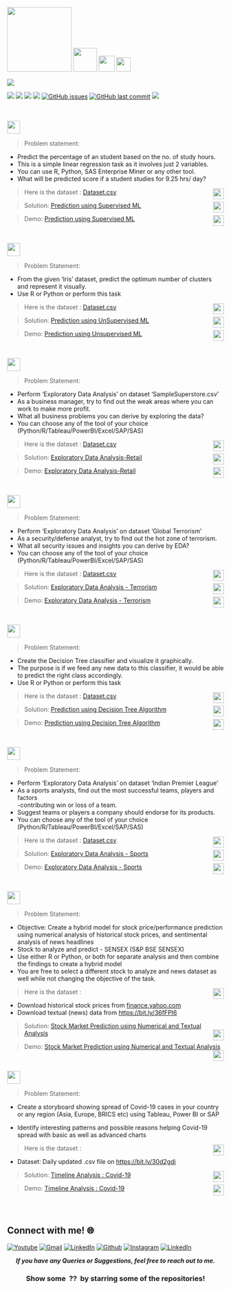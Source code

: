 <img height="150" src="https://img.shields.io/badge/The Sparks Foundation-black.svg?&style=for-the-badge&logo=TheSparksFoundation&logoColor=blue" />

<img height="55" src="https://img.shields.io/badge/Internship-Data Science & Business Analytics-red.svg?&style=for-the-badge&logo=TheSparksFoundation&logoColor=red" />
<img height="37" src="https://img.shields.io/badge/Author -Abhijeet Raj Modanwal-blue.svg?&style=for-the-badge&logo=TheSparksFoundation&logoColor=blue" />
<img height="33" src="https://img.shields.io/badge/Hello!-Welcome to this repo-brightgreen.svg?style=flat&logo=github" />

 [![](https://camo.githubusercontent.com/2fb0723ef80f8d87a51218680e209c66f213edf8/68747470733a2f2f666f7274686562616467652e636f6d2f696d616765732f6261646765732f6d6164652d776974682d707974686f6e2e737667)](https://python.org)

![](https://img.shields.io/badge/Status-Complete-green.svg) [![](https://img.shields.io/github/languages/code-size/abhijeetraj22/TSF-GRIP_Tasks.svg?style=plastic)](https://github.com/abhijeetraj22/TSF-GRIP_Tasks) [![](https://img.shields.io/github/languages/top/abhijeetraj22/TSF-GRIP_Tasks.svg?style=plastic)](https://github.com/abhijeetraj22/TSF-GRIP_Tasks) [![](https://img.shields.io/github/Follow/abhijeetraj22.svg?style=plastic)](https://github.com/abhijeetraj22) [![GitHub issues](https://img.shields.io/github/issues/abhijeetraj22/TSF-GRIP_Tasks.svg)](https://github.com/abhijeetraj22/TSF-GRIP_Tasks/issues) [![GitHub last commit](https://img.shields.io/github/last-commit/abhijeetraj22/TSF-GRIP_Tasks.svg)](https://github.com/abhijeetraj22/TSF-GRIP_Tasks/commit/master) [![](https://img.shields.io/badge/Followme-Github-green.svg)](https://github.com/abhijeetraj22)
<br><br><br>




<img height="30" src="https://img.shields.io/badge/Prediction using Supervised ML -Level  Beginner-green.svg?&style=for-the-badge&logo=TheSparksFoundation&logoColor=red" />
<br>

> Problem statement:
- Predict the percentage of an student based on the no. of study hours.
- This is a simple linear regression task as it involves just 2 variables.
- You can use R, Python, SAS Enterprise Miner or any other tool.
- What will be predicted score if a student studies for 9.25 hrs/ day? 


>  Here is the dataset :
<a href="https://github.com/abhijeetraj22/TSF-GRIP_Tasks/blob/main/Datasets/student_scores.csv">Dataset.csv</a><img align = right height = 25 width = 25 src = https://s3-ie-newseyekanet.s3.amazonaws.com/wp-content/uploads/2012/07/eyeka-creativity-survey-dataset-csv-icon.jpg>

> Solution:
<a href="https://github.com/abhijeetraj22/TSF-GRIP_Tasks/blob/main/TSF_Task_1.ipynb"> Prediction using Supervised ML</a><img align = right height = 25 width = 25 src = https://cdn4.iconfinder.com/data/icons/project-management-4-2/65/161-512.png>

> Demo:
<a href="https://youtu.be/r2eMhkiafOI">Prediction using Supervised ML</a><img align = right height = 25 width = 25 src = https://cdn4.iconfinder.com/data/icons/social-media-and-logos-11/32/Logo_Youtube-512.png>

<br><br>
<img height="30" src="https://img.shields.io/badge/Prediction using Unsupervised ML -Level  Beginner-green.svg?&style=for-the-badge&logo=TheSparksFoundation&logoColor=blue"/>
<br>

> Problem Statement:
- From the given ‘Iris’ dataset, predict the optimum number of clusters and
represent it visually.<br>
- Use R or Python or perform this task<br>

>  Here is the dataset :
<a href="https://github.com/abhijeetraj22/TSF-GRIP_Tasks/blob/main/Datasets/Iris.csv">Dataset.csv</a><img align = right height = 25 width = 25 src = https://s3-ie-newseyekanet.s3.amazonaws.com/wp-content/uploads/2012/07/eyeka-creativity-survey-dataset-csv-icon.jpg>

> Solution:
<a href="https://github.com/abhijeetraj22/TSF-GRIP_Tasks/blob/main/TSF_Task_2.ipynb"> Prediction using UnSupervised ML</a><img align = right height = 25 width = 25 src = https://cdn4.iconfinder.com/data/icons/project-management-4-2/65/161-512.png>

> Demo:
<a href="https://youtu.be/JC4JoTdtoCA">Prediction using Unsupervised ML</a><img align = right height = 25 width = 25 src = https://cdn4.iconfinder.com/data/icons/social-media-and-logos-11/32/Logo_Youtube-512.png>

<br><br>
<img height="30" src="https://img.shields.io/badge/Exploratory Data Analysis (Retail) -Level  Beginner-green.svg?&style=for-the-badge&logo=TheSparksFoundation&logoColor=blue"/>
<br>

> Problem Statement:
- Perform ‘Exploratory Data Analysis’ on dataset ‘SampleSuperstore.csv’ <br>
- As a business manager, try to find out the weak areas where you can work to
make more profit.<br>
- What all business problems you can derive by exploring the data?<br>
- You can choose any of the tool of your choice<br>
(Python/R/Tableau/PowerBI/Excel/SAP/SAS)<br>

>  Here is the dataset :
<a href="https://github.com/abhijeetraj22/TSF-GRIP_Tasks/blob/main/Datasets/SampleSuperstore.csv">Dataset.csv</a><img align = right height = 25 width = 25 src = https://s3-ie-newseyekanet.s3.amazonaws.com/wp-content/uploads/2012/07/eyeka-creativity-survey-dataset-csv-icon.jpg>

> Solution:
<a href="https://github.com/abhijeetraj22/TSF-GRIP_Tasks/blob/main/TSF_Task_3.ipynb"> Exploratory Data Analysis-Retail</a><img align = right height = 25 width = 25 src = https://cdn4.iconfinder.com/data/icons/project-management-4-2/65/161-512.png>

> Demo:
<a href="https://youtu.be/0rSV_zH6HkI">Exploratory Data Analysis-Retail</a><img align = right height = 25 width = 25 src = https://cdn4.iconfinder.com/data/icons/social-media-and-logos-11/32/Logo_Youtube-512.png>


<br><br>
<img height="30" src="https://img.shields.io/badge/Exploratory Data Analysis (Terrorism) -Level  Intermediate-orange.svg?&style=for-the-badge&logo=TheSparksFoundation&logoColor=blue"/>
<br>


> Problem Statement:
- Perform ‘Exploratory Data Analysis’ on dataset ‘Global Terrorism’ <br>
- As a security/defense analyst, try to find out the hot zone of terrorism.<br>
- What all security issues and insights you can derive by EDA?<br>
- You can choose any of the tool of your choice
(Python/R/Tableau/PowerBI/Excel/SAP/SAS)<br>


>  Here is the dataset :
<a href="https://bit.ly/2TK5Xn5">Dataset.csv</a><img align = right height = 25 width = 25 src = https://s3-ie-newseyekanet.s3.amazonaws.com/wp-content/uploads/2012/07/eyeka-creativity-survey-dataset-csv-icon.jpg>

> Solution:
<a href="https://github.com/abhijeetraj22/TSF-GRIP_Tasks/blob/main/TSF_Task_4.ipynb">Exploratory Data Analysis - Terrorism</a><img align = right height = 25 width = 25 src = https://cdn4.iconfinder.com/data/icons/project-management-4-2/65/161-512.png>

> Demo:
<a href="https://youtu.be/UwN0iEv-1TA">Exploratory Data Analysis - Terrorism</a><img align = right height = 25 width = 25 src = https://cdn4.iconfinder.com/data/icons/social-media-and-logos-11/32/Logo_Youtube-512.png>


<br><br>
<img height="30" src="https://img.shields.io/badge/Prediction using Decision Tree Algorithm -Level  Intermediate-orange.svg?&style=for-the-badge&logo=TheSparksFoundation&logoColor=blue"/>
<br>

> Problem Statement:
- Create the Decision Tree classifier and visualize it graphically.<br>
- The purpose is if we feed any new data to this classifier, it would be able to
predict the right class accordingly. <br>
- Use R or Python or perform this task<br>

>  Here is the dataset :
<a href="https://bit.ly/3kXTdox">Dataset.csv</a><img align = right height = 25 width = 25 src = https://s3-ie-newseyekanet.s3.amazonaws.com/wp-content/uploads/2012/07/eyeka-creativity-survey-dataset-csv-icon.jpg>

> Solution:
<a href="https://github.com/abhijeetraj22/TSF-GRIP_Tasks/blob/main/TSF_Task_6.ipynb">Prediction using Decision Tree Algorithm</a><img align = right height = 25 width = 25 src = https://cdn4.iconfinder.com/data/icons/project-management-4-2/65/161-512.png>

> Demo:
<a href="https://youtu.be/OPE0PL0UXrk ">Prediction using Decision Tree Algorithm</a><img align = right height = 25 width = 25 src = https://cdn4.iconfinder.com/data/icons/social-media-and-logos-11/32/Logo_Youtube-512.png>

<br><br>
<img height="30" src="https://img.shields.io/badge/Exploratory Data Analysis (Sports) -Level  Advanced-red.svg?&style=for-the-badge&logo=TheSparksFoundation&logoColor=blue"/>
<br>

> Problem Statement:
- Perform ‘Exploratory Data Analysis’ on dataset ‘Indian Premier League’<br>
- As a sports analysts, find out the most successful teams, players and factors<br>
-contributing win or loss of a team.<br>
- Suggest teams or players a company should endorse for its products.<br>
- You can choose any of the tool of your choice
(Python/R/Tableau/PowerBI/Excel/SAP/SAS)<br>

>  Here is the dataset :
<a href="https://bit.ly/34SRn3b">Dataset.csv</a><img align = right height = 25 width = 25 src = https://s3-ie-newseyekanet.s3.amazonaws.com/wp-content/uploads/2012/07/eyeka-creativity-survey-dataset-csv-icon.jpg>

> Solution:
<a href="https://github.com/abhijeetraj22/TSF-GRIP_Tasks/blob/main/TSF_Task_5.ipynb">Exploratory Data Analysis - Sports</a><img align = right height = 25 width = 25 src = https://cdn4.iconfinder.com/data/icons/project-management-4-2/65/161-512.png>

> Demo:
<a href="https://youtu.be/Kgi14-cP6Y4">Exploratory Data Analysis - Sports</a><img align = right height = 25 width = 25 src = https://cdn4.iconfinder.com/data/icons/social-media-and-logos-11/32/Logo_Youtube-512.png>

<br><br>
<img height="30" src="https://img.shields.io/badge/Stock Market Prediction using Numerical and Textual Analysis -Level  Advanced-red.svg?&style=for-the-badge&logo=TheSparksFoundation&logoColor=blue"/>
<br>


> Problem Statement:
- Objective: Create a hybrid model for stock price/performance prediction
using numerical analysis of historical stock prices, and sentimental analysis of
news headlines <br>
- Stock to analyze and predict - SENSEX (S&P BSE SENSEX)<br>
- Use either R or Python, or both for separate analysis and then combine the
findings to create a hybrid model<br>
- You are free to select a different stock to analyze and news dataset as well
while not changing the objective of the task.<br>

>  Here is the dataset :<img align = right height = 25 width = 25 src = https://s3-ie-newseyekanet.s3.amazonaws.com/wp-content/uploads/2012/07/eyeka-creativity-survey-dataset-csv-icon.jpg>
  - Download historical stock prices from <a href="https://in.finance.yahoo.com/quote/%5EBSESN/history/">finance.yahoo.com</a><br>
  - Download textual (news) data from https://bit.ly/36fFPI6
</a><br>

> Solution:
<a href="https://github.com/abhijeetraj22/TSF-GRIP_Tasks/blob/main/TSF_Task_7.ipynb">Stock Market Prediction using Numerical and Textual Analysis</a><img align = right height = 25 width = 25 src = https://cdn4.iconfinder.com/data/icons/project-management-4-2/65/161-512.png>

> Demo:
<a href="https://youtu.be/qL9v3GBCki0">Stock Market Prediction using Numerical and Textual Analysis</a><img align = right height = 25 width = 25 src = https://cdn4.iconfinder.com/data/icons/social-media-and-logos-11/32/Logo_Youtube-512.png>

<br><br>
<img height="30" src="https://img.shields.io/badge/Timeline Analysis: COVID 19 -Level  Advanced-red.svg?&style=for-the-badge&logo=TheSparksFoundation&logoColor=blue"/>
<br>

> Problem Statement:
- Create a storyboard showing spread of Covid-19 cases in your country or any
region (Asia, Europe, BRICS etc) using Tableau, Power BI or SAP <br>

- Identify interesting patterns and possible reasons helping Covid-19 spread with
basic as well as advanced charts <br>

>  Here is the dataset :<img align = right height = 25 width = 25 src = https://s3-ie-newseyekanet.s3.amazonaws.com/wp-content/uploads/2012/07/eyeka-creativity-survey-dataset-csv-icon.jpg>
  - Dataset: Daily updated .csv file on https://bit.ly/30d2gdi <br>  

> Solution:
<a href="https://github.com/abhijeetraj22/TSF-GRIP_Tasks/blob/main/TSF_Task_8.ipynb">Timeline Analysis : Covid-19 </a><img align = right height = 25 width = 25 src = https://cdn4.iconfinder.com/data/icons/project-management-4-2/65/161-512.png>

> Demo:
<a href="https://youtu.be/AhZRpiXRuFQ">Timeline Analysis : Covid-19</a><img align = right height = 25 width = 25 src = https://cdn4.iconfinder.com/data/icons/social-media-and-logos-11/32/Logo_Youtube-512.png>

<br><br>

## Connect with me! 🌐

[<img target="_blank" src="https://img.icons8.com/bubbles/100/000000/youtube.png" title="Youtube">](https://www.youtube.com/channel/UCWbEfUEBQPycfbVWUMnvnuA/)
[<img target="_blank" src="https://img.icons8.com/bubbles/100/000000/gmail.png" title="Gmail">](mailto:abhijeetraj22@gmail.com)
[<img target="_blank" src="https://img.icons8.com/bubbles/100/000000/linkedin.png" title="LinkedIn">](https://www.linkedin.com/in/rajabhijeet22/)       [<img target="_blank" src="https://img.icons8.com/bubbles/100/000000/github.png" title="Github">](https://github.com/abhijeetraj22)     [<img target="_blank" src="https://img.icons8.com/bubbles/100/000000/instagram-new.png" title="Instagram">](https://www.instagram.com/abhijeet_raj_/?hl=en) [<img target="_blank" src="https://img.icons8.com/bubbles/100/000000/twitter.png" title="LinkedIn">](https://twitter.com/abhijeet_raj_/)



<p align="center">
  <b><i>If you have any Queries or Suggestions, feel free to reach out to me.</i></b>  


<h3 align="center">Show some &nbsp;??&nbsp; by starring some of the repositories!</h3>
